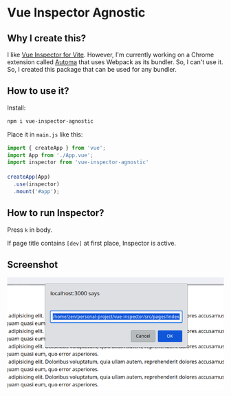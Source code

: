 # Vue Inspector Agnostic

## Why I create this?

I like [Vue Inspector for Vite](https://github.com/webfansplz/vite-plugin-vue-inspector). However, I'm currently working on a Chrome extension called [Automa](https://github.com/AutomaApp/automa) that uses Webpack as its bundler. So, I can't use it. So, I created this package that can be used for any bundler.

## How to use it?

Install:

```bash
npm i vue-inspector-agnostic
```

Place it in `main.js` like this:

```javascript
import { createApp } from 'vue';
import App from './App.vue';
import inspector from 'vue-inspector-agnostic'

createApp(App)
  .use(inspector)
  .mount('#app');
```

## How to run Inspector?

Press `k` in body.

If page title contains `[dev]` at first place, Inspector is active.

## Screenshot

<p align='center'>
	<img src='ss.png'/>
</p>